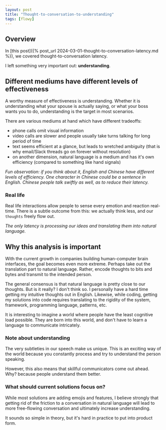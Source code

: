 ```yaml
---
layout: post
title: "Thought-to-conversation-to-understanding"
tags: [flowy]
---
```


## Overview
In [this post]({% post_url 2024-03-01-thought-to-conversation-latency.md
 %}), we covered thought-to-conversation latency.

I left something very important out: **understanding**.

## Different mediums have different levels of effectiveness
A worthy measure of effectiveness is understanding. Whether it is understanding what your spouse is actually saying, or what your boss wants you to do, understanding is the target in most scenarios.

There are various mediums at hand which have different tradeoffs:
- phone calls omit visual information
- video calls are slower and people usually take turns talking for long period of time
- text seems efficient at a glance, but leads to wretched ambiguity (that is why email/Slack threads go on forever without resolution)
- on another dimension, natural language is a medium and has it's own efficiency (compared to something like hand signals)

_Fun observation: if you think about it, English and Chinese have different levels of efficiency. One character in Chinese could be a sentence in English. Chinese people talk swiftly as well, as to reduce their latency._

### Real life
Real life interactions allow people to sense every emotion and reaction real-time. There is a subtle outcome from this: we actually think less, and our `thoughts` freely flow out.

_The only latency is processing our ideas and translating them into natural language._

## Why this analysis is important
With the current growth in companies building human-computer brain interfaces, the goal becomes even more extreme. Perhaps take out the translation part to natural language. Rather, encode thoughts to bits and bytes and transmit to the intended person.

The general consensus is that natural language is pretty close to our thoughts. But is it really? I don't think so. I personally have a hard time getting my intuitive thoughts out in English. Likewise, while coding, getting my solutions into code requires translating to the rigidity of the system, framework, programming language, patterns, etc.

It is interesting to imagine a world where people have the least cognitive load possible. They are born into this world, and don't have to learn a language to communicate intricately.

### Note about understanding
The very subtleties in our speech make us unique. This is an exciting way of the world because you constantly process and try to understand the person speaking.

However, this also means that skillful communicators come out ahead. Why? because people understand them better.

### What should current solutions focus on?
While most solutions are adding emojis and features, I believe strongly that getting rid of the friction to a conversation in natural language will lead to more free-flowing conversation and ultimately increase understanding.

It sounds so simple in theory, but it's hard in practice to put into product form.
